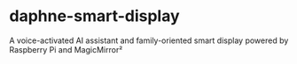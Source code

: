 # daphne-smart-display
A voice-activated AI assistant and family-oriented smart display powered by Raspberry Pi and MagicMirror²
